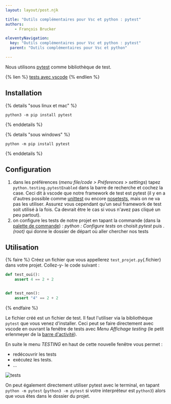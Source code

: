 ```yaml
---
layout: layout/post.njk

title: "Outils complémentaires pour Vsc et python : pytest"
authors: 
    - François Brucker

eleventyNavigation:
  key: "Outils complémentaires pour Vsc et python : pytest"
  parent: "Outils complémentaires pour Vsc et python"

---
```


<!-- début résumé -->
Nous utilisons [pytest](https://docs.pytest.org/) comme bibliothèque de test.
<!-- fin résumé -->

{% lien %}
[tests avec vscode](https://code.visualstudio.com/docs/python/testing)
{% endlien %}

## <span id="installation-pytest"></span> Installation

{% details "sous linux et mac" %}

`python3 -m pip install pytest`

{% enddetails %}

{% details "sous windows" %}

`python -m pip install pytest`

{% enddetails %}

## <span id="configuration-pytest"></span> Configuration

1. dans les préférences (*menu file/code > Préferences > settings*) tapez `python.testing.pytestEnabled`  dans la barre de recherche et cochez la case. Ceci dit à vscode que notre framework de test est pytest (il y en a d'autres possible comme [unittest](https://docs.python.org/fr/3.9/library/unittest.html) ou encore [nosetests](https://nose.readthedocs.io/en/latest/), mais on ne va pas les utiliser. Assurez vous cependant qu'un seul framework de test soit utilisé à la fois. Ca devrait être le cas si vous n'avez pas cliqué un peu partout).
2. on configure les tests de notre projet en tapant la commande (dans la [palette de commande](../vsc-installation-et-prise-en-main#palette-de-commande)) : *python : Configure tests* on choisit *pytest* puis *. (root)* qui donne le dossier de départ où aller chercher nos tests

## <span id="utilisation-pytest"></span> Utilisation

{% faire %}
Créez un fichier que vous appellerez `test_projet.py`{.fichier} dans votre projet. Collez-y- le code suivant :

```python
def test_oui():
    assert 4 == 2 + 2


def test_non():
    assert "4" == 2 + 2
```

{% endfaire %}

Le fichier créé est un fichier de test. Il faut l'utiliser via la bibliothèque `pytest` que vous venez d'installer. Ceci peut se faire directement avec vscode en ouvrant la fenêtre de tests avec *Menu Affichage testing* (le petit erlenmeyer de la [barre d'activité](https://code.visualstudio.com/docs/getstarted/userinterface)).

En suite le menu *TESTING* en haut de cette nouvelle fenêtre vous permet :

* redécouvrir les tests
* exécutez les tests.
* ...

![tests](../python-pytest-env.png)

On peut également directement utiliser pytest avec le terminal, en tapant `python -m pytest` (`python3 -m pytest` si votre interpréteur est `python3`) alors que vous êtes dans le dossier du projet.
